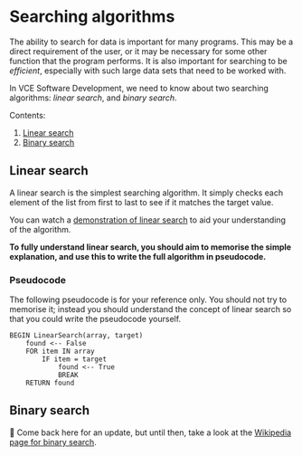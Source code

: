 # Searching algorithms

The ability to search for data is important for many programs. This may be a direct requirement of the user, or it may be necessary for some other function that the program performs. It is also important for searching to be _efficient_, especially with such large data sets that need to be worked with.

In VCE Software Development, we need to know about two searching algorithms: _linear search_, and _binary search_.

Contents:

1. [Linear search](#linear-search)
1. [Binary search](#binary-search)

## Linear search

A linear search is the simplest searching algorithm. It simply checks each element of the list from first to last to see if it matches the target value.

You can watch a [demonstration of linear search](https://www.youtube.com/watch?v=TwsgCHYmbbA) to aid your understanding of the algorithm.

**To fully understand linear search, you should aim to memorise the simple explanation, and use this to write the full algorithm in pseudocode.**

### Pseudocode

The following pseudocode is for your reference only. You should not try to memorise it; instead you should understand the concept of linear search so that you could write the pseudocode yourself.

```
BEGIN LinearSearch(array, target)
    found <-- False
    FOR item IN array
        IF item = target
            found <-- True
            BREAK
    RETURN found
```

## Binary search

🚧 Come back here for an update, but until then, take a look at the [Wikipedia page for binary search](https://en.wikipedia.org/wiki/Binary_search_algorithm#Algorithm).
